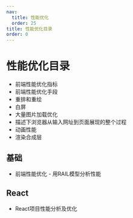 ```yaml
---
nav:
  title: 性能优化
  order: 25
title: 性能优化目录
order: 0
---
```


# 性能优化目录

- 前端性能优化指标
- 前端性能优化手段
- 重排和重绘
- 白屏
- 大量图片加载优化
- 描述下浏览器从输入网址到页面展现的整个过程
- 动画性能
- 渲染合成层

## 基础

- 前端性能优化 - 用RAIL模型分析性能

## React

- React项目性能分析及优化